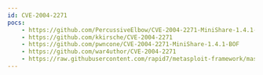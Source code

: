 ```yaml
---
id: CVE-2004-2271
pocs:
    - https://github.com/PercussiveElbow/CVE-2004-2271-MiniShare-1.4.1-Buffer-Overflow
    - https://github.com/kkirsche/CVE-2004-2271
    - https://github.com/pwncone/CVE-2004-2271-MiniShare-1.4.1-BOF
    - https://github.com/war4uthor/CVE-2004-2271
    - https://raw.githubusercontent.com/rapid7/metasploit-framework/master/modules/exploits/windows/http/minishare_get_overflow.rb
---
```

